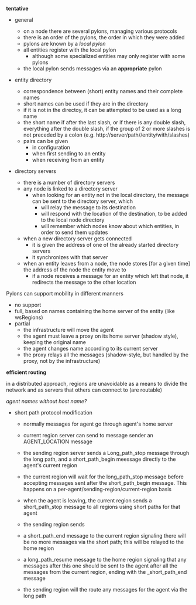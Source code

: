 

**tentative**


* general
    * on a node there are several pylons, managing various protocols
    * there is an order of the pylons, the order in which they were added
    * pylons are known by a *local pylon*
    * all entities register with the local pylon
        * although some specialized entities may only register with some pylons
    * the local pylon sends messages via an **appropriate** pylon


* entity directory
    * correspondence between (short) entity names and their complete names
    * short names can be used if they are in the directory
    * if it is not in the directoy, it can be attempted to be used as a long name
    * the short name if after the last slash, or if there is any double slash, everything after the double slash, if the group of 2 or more slashes is not preceded by a colon (e.g. http://server/path//entity/with/slashes)
    * pairs can be given
      * in configuration
      * when first sending to an entity
      * when receiving from an entity

* directory servers
  * there is a number of directory servers
  * any node is linked to a directory server
    * when looking for an entity not in the local directory, the message can be sent to the directory server, which
      * will relay the message to its destination
      * will respond with the location of the destination, to be added to the local node directory
      * will remember which nodes know about which entities, in order to send them updates
  * when a new directory server gets connected
    * it is given the address of one of the already started directory servers
    * it synchronizes with that server
  * when an entity leaves from a node, the node stores [for a given time] the address of the node the entity move to
    * if a node receives a message for an entity which left that node, it redirects the message to the other location
      
Pylons can support mobility in different manners
  * no support
  * full, based on names containing the home server of the entity (like wsRegions)
  * partial
    * the infrastructure will move the agent
    * the agent must leave a proxy on its home server (shadow style), keeping the original name
    * the agent changes name according to its current server
    * the proxy relays all the messages (shadow-style, but handled by the proxy, not by the infrastructure)
    
    
**efficient routing**

in a distributed approach, regions are unavoidable as a means to divide the network and as servers that others can connect to (are routable)


_agent names without host name?_


* short path protocol modification
	* normally messages for agent go through agent's home server
	* current region server can send to message sender an AGENT_LOCATION message
	* the sending region server sends a Long_path_stop message through the long path, and a short_path_begin meessage directly to the agent's current region
	* the current region will wait for the long_path_stop message before accepting messages sent after the short_path_begin message. This happens on a per-agent/sending-region/current-region basis
	
	* when the agent is leaving, the current region sends a short_path_stop message to all regions using short paths for that agent
	* the sending region sends 
	 * a short_path_end message to the current region signaling there will be no more messages via the short path; this will be relayed to the home region
	 * a long_path_resume message to the home region signaling that any messages after this one should be sent to the agent after all the messages from the current region, ending with the _short_path_end message
	* the sending region will the route any messages for the agent via the long path









